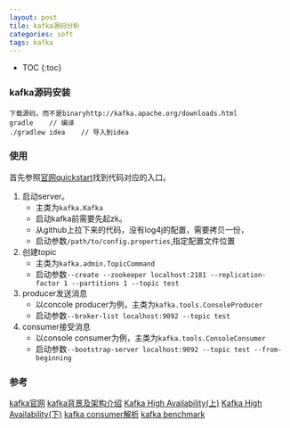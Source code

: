```yaml
---
layout: post
tile: kafka源码分析
categories: soft
tags: kafka
---
```


* TOC
{:toc}

### kafka源码安装

    下载源码，而不是binaryhttp://kafka.apache.org/downloads.html
    gradle    // 编译
    ./gradlew idea    // 导入到idea

### 使用

首先参照[官网quickstart](http://kafka.apache.org/documentation/#quickstart)找到代码对应的入口。

1. 启动server。
   * 主类为`kafka.Kafka`
   * 启动kafka前需要先起zk。
   * 从github上拉下来的代码，没有log4j的配置，需要拷贝一份，
   * 启动参数`/path/to/config.properties`,指定配置文件位置
2. 创建topic
   * 主类为`kafka.admin.TopicCommand`
   * 启动参数`--create --zookeeper localhost:2181 --replication-factor 1 --partitions 1 --topic test`
3. producer发送消息
   * 以concole producer为例，主类为`kafka.tools.ConsoleProducer`
   * 启动参数`--broker-list localhost:9092 --topic test`
4. consumer接受消息
   * 以console consumer为例，主类为`kafka.tools.ConsoleConsumer`
   * 启动参数`--bootstrap-server localhost:9092 --topic test --from-beginning`


### 参考

[kafka官网](http://kafka.apache.org/)
[kafka背景及架构介绍](http://www.infoq.com/cn/articles/kafka-analysis-part-1)
[Kafka High Availability(上)](http://www.infoq.com/cn/articles/kafka-analysis-part-2)
[Kafka High Availability(下)](http://www.infoq.com/cn/articles/kafka-analysis-part-3)
[kafka consumer解析](http://www.infoq.com/cn/articles/kafka-analysis-part-4)
[kafka benchmark](http://www.infoq.com/cn/articles/kafka-analysis-part-5)

